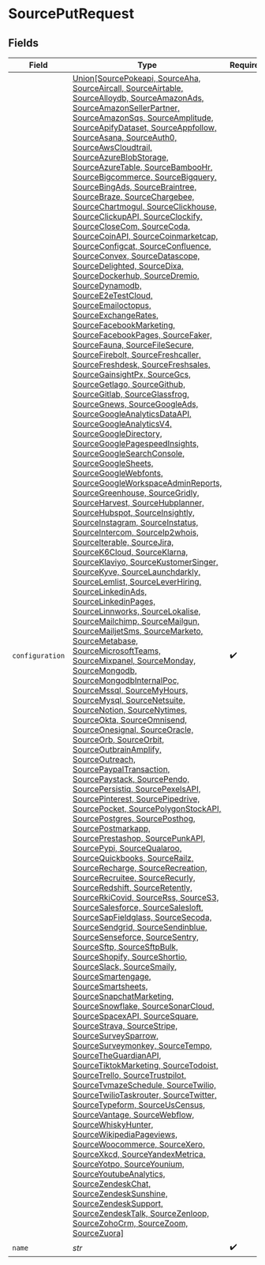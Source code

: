 # SourcePutRequest


## Fields

| Field                                                                                                                                                                                                                                                                                                                                                                                                                                                                                                                                                                                                                                                                                                                                                                                                                                                                                                                                                                                                                                                                                                                                                                                                                                                                                                                                                                                                                                                                                                                                                                                                                                                                                                                                                                                                                                                                                                                                                                                                                                                                                                                                                                                                                                                                                                                                                                                                                                                                                                                                                                                                                                                                                                                                                                                                                                                                                                                                                                                                                                                                                                                                                                                                                                                                                                                                                                                                                                                                                                                                                                                | Type                                                                                                                                                                                                                                                                                                                                                                                                                                                                                                                                                                                                                                                                                                                                                                                                                                                                                                                                                                                                                                                                                                                                                                                                                                                                                                                                                                                                                                                                                                                                                                                                                                                                                                                                                                                                                                                                                                                                                                                                                                                                                                                                                                                                                                                                                                                                                                                                                                                                                                                                                                                                                                                                                                                                                                                                                                                                                                                                                                                                                                                                                                                                                                                                                                                                                                                                                                                                                                                                                                                                                                                 | Required                                                                                                                                                                                                                                                                                                                                                                                                                                                                                                                                                                                                                                                                                                                                                                                                                                                                                                                                                                                                                                                                                                                                                                                                                                                                                                                                                                                                                                                                                                                                                                                                                                                                                                                                                                                                                                                                                                                                                                                                                                                                                                                                                                                                                                                                                                                                                                                                                                                                                                                                                                                                                                                                                                                                                                                                                                                                                                                                                                                                                                                                                                                                                                                                                                                                                                                                                                                                                                                                                                                                                                             | Description                                                                                                                                                                                                                                                                                                                                                                                                                                                                                                                                                                                                                                                                                                                                                                                                                                                                                                                                                                                                                                                                                                                                                                                                                                                                                                                                                                                                                                                                                                                                                                                                                                                                                                                                                                                                                                                                                                                                                                                                                                                                                                                                                                                                                                                                                                                                                                                                                                                                                                                                                                                                                                                                                                                                                                                                                                                                                                                                                                                                                                                                                                                                                                                                                                                                                                                                                                                                                                                                                                                                                                          |
| ------------------------------------------------------------------------------------------------------------------------------------------------------------------------------------------------------------------------------------------------------------------------------------------------------------------------------------------------------------------------------------------------------------------------------------------------------------------------------------------------------------------------------------------------------------------------------------------------------------------------------------------------------------------------------------------------------------------------------------------------------------------------------------------------------------------------------------------------------------------------------------------------------------------------------------------------------------------------------------------------------------------------------------------------------------------------------------------------------------------------------------------------------------------------------------------------------------------------------------------------------------------------------------------------------------------------------------------------------------------------------------------------------------------------------------------------------------------------------------------------------------------------------------------------------------------------------------------------------------------------------------------------------------------------------------------------------------------------------------------------------------------------------------------------------------------------------------------------------------------------------------------------------------------------------------------------------------------------------------------------------------------------------------------------------------------------------------------------------------------------------------------------------------------------------------------------------------------------------------------------------------------------------------------------------------------------------------------------------------------------------------------------------------------------------------------------------------------------------------------------------------------------------------------------------------------------------------------------------------------------------------------------------------------------------------------------------------------------------------------------------------------------------------------------------------------------------------------------------------------------------------------------------------------------------------------------------------------------------------------------------------------------------------------------------------------------------------------------------------------------------------------------------------------------------------------------------------------------------------------------------------------------------------------------------------------------------------------------------------------------------------------------------------------------------------------------------------------------------------------------------------------------------------------------------------------------------------ | ------------------------------------------------------------------------------------------------------------------------------------------------------------------------------------------------------------------------------------------------------------------------------------------------------------------------------------------------------------------------------------------------------------------------------------------------------------------------------------------------------------------------------------------------------------------------------------------------------------------------------------------------------------------------------------------------------------------------------------------------------------------------------------------------------------------------------------------------------------------------------------------------------------------------------------------------------------------------------------------------------------------------------------------------------------------------------------------------------------------------------------------------------------------------------------------------------------------------------------------------------------------------------------------------------------------------------------------------------------------------------------------------------------------------------------------------------------------------------------------------------------------------------------------------------------------------------------------------------------------------------------------------------------------------------------------------------------------------------------------------------------------------------------------------------------------------------------------------------------------------------------------------------------------------------------------------------------------------------------------------------------------------------------------------------------------------------------------------------------------------------------------------------------------------------------------------------------------------------------------------------------------------------------------------------------------------------------------------------------------------------------------------------------------------------------------------------------------------------------------------------------------------------------------------------------------------------------------------------------------------------------------------------------------------------------------------------------------------------------------------------------------------------------------------------------------------------------------------------------------------------------------------------------------------------------------------------------------------------------------------------------------------------------------------------------------------------------------------------------------------------------------------------------------------------------------------------------------------------------------------------------------------------------------------------------------------------------------------------------------------------------------------------------------------------------------------------------------------------------------------------------------------------------------------------------------------------------ | ------------------------------------------------------------------------------------------------------------------------------------------------------------------------------------------------------------------------------------------------------------------------------------------------------------------------------------------------------------------------------------------------------------------------------------------------------------------------------------------------------------------------------------------------------------------------------------------------------------------------------------------------------------------------------------------------------------------------------------------------------------------------------------------------------------------------------------------------------------------------------------------------------------------------------------------------------------------------------------------------------------------------------------------------------------------------------------------------------------------------------------------------------------------------------------------------------------------------------------------------------------------------------------------------------------------------------------------------------------------------------------------------------------------------------------------------------------------------------------------------------------------------------------------------------------------------------------------------------------------------------------------------------------------------------------------------------------------------------------------------------------------------------------------------------------------------------------------------------------------------------------------------------------------------------------------------------------------------------------------------------------------------------------------------------------------------------------------------------------------------------------------------------------------------------------------------------------------------------------------------------------------------------------------------------------------------------------------------------------------------------------------------------------------------------------------------------------------------------------------------------------------------------------------------------------------------------------------------------------------------------------------------------------------------------------------------------------------------------------------------------------------------------------------------------------------------------------------------------------------------------------------------------------------------------------------------------------------------------------------------------------------------------------------------------------------------------------------------------------------------------------------------------------------------------------------------------------------------------------------------------------------------------------------------------------------------------------------------------------------------------------------------------------------------------------------------------------------------------------------------------------------------------------------------------------------------------------ | ------------------------------------------------------------------------------------------------------------------------------------------------------------------------------------------------------------------------------------------------------------------------------------------------------------------------------------------------------------------------------------------------------------------------------------------------------------------------------------------------------------------------------------------------------------------------------------------------------------------------------------------------------------------------------------------------------------------------------------------------------------------------------------------------------------------------------------------------------------------------------------------------------------------------------------------------------------------------------------------------------------------------------------------------------------------------------------------------------------------------------------------------------------------------------------------------------------------------------------------------------------------------------------------------------------------------------------------------------------------------------------------------------------------------------------------------------------------------------------------------------------------------------------------------------------------------------------------------------------------------------------------------------------------------------------------------------------------------------------------------------------------------------------------------------------------------------------------------------------------------------------------------------------------------------------------------------------------------------------------------------------------------------------------------------------------------------------------------------------------------------------------------------------------------------------------------------------------------------------------------------------------------------------------------------------------------------------------------------------------------------------------------------------------------------------------------------------------------------------------------------------------------------------------------------------------------------------------------------------------------------------------------------------------------------------------------------------------------------------------------------------------------------------------------------------------------------------------------------------------------------------------------------------------------------------------------------------------------------------------------------------------------------------------------------------------------------------------------------------------------------------------------------------------------------------------------------------------------------------------------------------------------------------------------------------------------------------------------------------------------------------------------------------------------------------------------------------------------------------------------------------------------------------------------------------------------------------ |
| `configuration`                                                                                                                                                                                                                                                                                                                                                                                                                                                                                                                                                                                                                                                                                                                                                                                                                                                                                                                                                                                                                                                                                                                                                                                                                                                                                                                                                                                                                                                                                                                                                                                                                                                                                                                                                                                                                                                                                                                                                                                                                                                                                                                                                                                                                                                                                                                                                                                                                                                                                                                                                                                                                                                                                                                                                                                                                                                                                                                                                                                                                                                                                                                                                                                                                                                                                                                                                                                                                                                                                                                                                                      | [Union[SourcePokeapi, SourceAha, SourceAircall, SourceAirtable, SourceAlloydb, SourceAmazonAds, SourceAmazonSellerPartner, SourceAmazonSqs, SourceAmplitude, SourceApifyDataset, SourceAppfollow, SourceAsana, SourceAuth0, SourceAwsCloudtrail, SourceAzureBlobStorage, SourceAzureTable, SourceBambooHr, SourceBigcommerce, SourceBigquery, SourceBingAds, SourceBraintree, SourceBraze, SourceChargebee, SourceChartmogul, SourceClickhouse, SourceClickupAPI, SourceClockify, SourceCloseCom, SourceCoda, SourceCoinAPI, SourceCoinmarketcap, SourceConfigcat, SourceConfluence, SourceConvex, SourceDatascope, SourceDelighted, SourceDixa, SourceDockerhub, SourceDremio, SourceDynamodb, SourceE2eTestCloud, SourceEmailoctopus, SourceExchangeRates, SourceFacebookMarketing, SourceFacebookPages, SourceFaker, SourceFauna, SourceFileSecure, SourceFirebolt, SourceFreshcaller, SourceFreshdesk, SourceFreshsales, SourceGainsightPx, SourceGcs, SourceGetlago, SourceGithub, SourceGitlab, SourceGlassfrog, SourceGnews, SourceGoogleAds, SourceGoogleAnalyticsDataAPI, SourceGoogleAnalyticsV4, SourceGoogleDirectory, SourceGooglePagespeedInsights, SourceGoogleSearchConsole, SourceGoogleSheets, SourceGoogleWebfonts, SourceGoogleWorkspaceAdminReports, SourceGreenhouse, SourceGridly, SourceHarvest, SourceHubplanner, SourceHubspot, SourceInsightly, SourceInstagram, SourceInstatus, SourceIntercom, SourceIp2whois, SourceIterable, SourceJira, SourceK6Cloud, SourceKlarna, SourceKlaviyo, SourceKustomerSinger, SourceKyve, SourceLaunchdarkly, SourceLemlist, SourceLeverHiring, SourceLinkedinAds, SourceLinkedinPages, SourceLinnworks, SourceLokalise, SourceMailchimp, SourceMailgun, SourceMailjetSms, SourceMarketo, SourceMetabase, SourceMicrosoftTeams, SourceMixpanel, SourceMonday, SourceMongodb, SourceMongodbInternalPoc, SourceMssql, SourceMyHours, SourceMysql, SourceNetsuite, SourceNotion, SourceNytimes, SourceOkta, SourceOmnisend, SourceOnesignal, SourceOracle, SourceOrb, SourceOrbit, SourceOutbrainAmplify, SourceOutreach, SourcePaypalTransaction, SourcePaystack, SourcePendo, SourcePersistiq, SourcePexelsAPI, SourcePinterest, SourcePipedrive, SourcePocket, SourcePolygonStockAPI, SourcePostgres, SourcePosthog, SourcePostmarkapp, SourcePrestashop, SourcePunkAPI, SourcePypi, SourceQualaroo, SourceQuickbooks, SourceRailz, SourceRecharge, SourceRecreation, SourceRecruitee, SourceRecurly, SourceRedshift, SourceRetently, SourceRkiCovid, SourceRss, SourceS3, SourceSalesforce, SourceSalesloft, SourceSapFieldglass, SourceSecoda, SourceSendgrid, SourceSendinblue, SourceSenseforce, SourceSentry, SourceSftp, SourceSftpBulk, SourceShopify, SourceShortio, SourceSlack, SourceSmaily, SourceSmartengage, SourceSmartsheets, SourceSnapchatMarketing, SourceSnowflake, SourceSonarCloud, SourceSpacexAPI, SourceSquare, SourceStrava, SourceStripe, SourceSurveySparrow, SourceSurveymonkey, SourceTempo, SourceTheGuardianAPI, SourceTiktokMarketing, SourceTodoist, SourceTrello, SourceTrustpilot, SourceTvmazeSchedule, SourceTwilio, SourceTwilioTaskrouter, SourceTwitter, SourceTypeform, SourceUsCensus, SourceVantage, SourceWebflow, SourceWhiskyHunter, SourceWikipediaPageviews, SourceWoocommerce, SourceXero, SourceXkcd, SourceYandexMetrica, SourceYotpo, SourceYounium, SourceYoutubeAnalytics, SourceZendeskChat, SourceZendeskSunshine, SourceZendeskSupport, SourceZendeskTalk, SourceZenloop, SourceZohoCrm, SourceZoom, SourceZuora]](../../models/shared/sourceconfiguration.md) | :heavy_check_mark:                                                                                                                                                                                                                                                                                                                                                                                                                                                                                                                                                                                                                                                                                                                                                                                                                                                                                                                                                                                                                                                                                                                                                                                                                                                                                                                                                                                                                                                                                                                                                                                                                                                                                                                                                                                                                                                                                                                                                                                                                                                                                                                                                                                                                                                                                                                                                                                                                                                                                                                                                                                                                                                                                                                                                                                                                                                                                                                                                                                                                                                                                                                                                                                                                                                                                                                                                                                                                                                                                                                                                                   | The values required to configure the source.                                                                                                                                                                                                                                                                                                                                                                                                                                                                                                                                                                                                                                                                                                                                                                                                                                                                                                                                                                                                                                                                                                                                                                                                                                                                                                                                                                                                                                                                                                                                                                                                                                                                                                                                                                                                                                                                                                                                                                                                                                                                                                                                                                                                                                                                                                                                                                                                                                                                                                                                                                                                                                                                                                                                                                                                                                                                                                                                                                                                                                                                                                                                                                                                                                                                                                                                                                                                                                                                                                                                         |
| `name`                                                                                                                                                                                                                                                                                                                                                                                                                                                                                                                                                                                                                                                                                                                                                                                                                                                                                                                                                                                                                                                                                                                                                                                                                                                                                                                                                                                                                                                                                                                                                                                                                                                                                                                                                                                                                                                                                                                                                                                                                                                                                                                                                                                                                                                                                                                                                                                                                                                                                                                                                                                                                                                                                                                                                                                                                                                                                                                                                                                                                                                                                                                                                                                                                                                                                                                                                                                                                                                                                                                                                                               | *str*                                                                                                                                                                                                                                                                                                                                                                                                                                                                                                                                                                                                                                                                                                                                                                                                                                                                                                                                                                                                                                                                                                                                                                                                                                                                                                                                                                                                                                                                                                                                                                                                                                                                                                                                                                                                                                                                                                                                                                                                                                                                                                                                                                                                                                                                                                                                                                                                                                                                                                                                                                                                                                                                                                                                                                                                                                                                                                                                                                                                                                                                                                                                                                                                                                                                                                                                                                                                                                                                                                                                                                                | :heavy_check_mark:                                                                                                                                                                                                                                                                                                                                                                                                                                                                                                                                                                                                                                                                                                                                                                                                                                                                                                                                                                                                                                                                                                                                                                                                                                                                                                                                                                                                                                                                                                                                                                                                                                                                                                                                                                                                                                                                                                                                                                                                                                                                                                                                                                                                                                                                                                                                                                                                                                                                                                                                                                                                                                                                                                                                                                                                                                                                                                                                                                                                                                                                                                                                                                                                                                                                                                                                                                                                                                                                                                                                                                   | N/A                                                                                                                                                                                                                                                                                                                                                                                                                                                                                                                                                                                                                                                                                                                                                                                                                                                                                                                                                                                                                                                                                                                                                                                                                                                                                                                                                                                                                                                                                                                                                                                                                                                                                                                                                                                                                                                                                                                                                                                                                                                                                                                                                                                                                                                                                                                                                                                                                                                                                                                                                                                                                                                                                                                                                                                                                                                                                                                                                                                                                                                                                                                                                                                                                                                                                                                                                                                                                                                                                                                                                                                  |